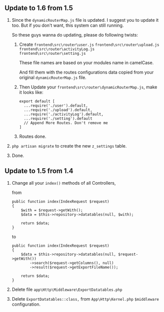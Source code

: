 ## Update to 1.6 from 1.5

1. Since the `dynamicRouterMap.js` file is updated. I suggest you to update it too.
    But if you don't want, this system can still running.

   So these guys wanna do updating, please do following twists:

    1. Create `frontend\src\router\user.js` `frontend\src\router\upload.js` `frontend\src\router\activityLog.js` `frontend\src\router\setting.js`

        These file names are based on your modules name in camelCase.

        And fill them with the routes configurations data copied from your original `dynamicRouterMap.js` file.

    2. Then Update your `frontend\src\router\dynamicRouterMap.js`, make it looks like:

        ```
        export default [
          ...require('./user').default,
          ...require('./upload').default,
          ...require('./activityLog').default,
          ...require('./setting').default
          // Append More Routes. Don't remove me
        ]
        ```

    3. Routes done.

2. `php artisan migrate` to create the new `z_settings` table.

3. Done.

## Update to 1.5 from 1.4

1. Change all your `index()` methods of all Controllers,

    from

    ```
    public function index(IndexRequest $request)
    {
        $with = $request->getWith();
        $data = $this->repository->datatables(null, $with);

        return $data;
    }
    ```

    to

    ```
    public function index(IndexRequest $request)
    {
        $data = $this->repository->datatables(null, $request->getWith())
            ->search($request->getColumns(), null)
            ->result($request->getExportFileName());

        return $data;
    }
    ```

2. Delete file `app\Http\Middleware\ExportDatatables.php`
3. Delete `ExportDatatables::class,` from `App\Http\Kernel.php` `$middleware` configuration.